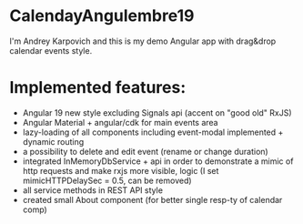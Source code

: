 # CalendayAngulembre19

I'm Andrey Karpovich and this is my demo Angular app  with drag&drop calendar events style.

# Implemented features: 

- Angular 19 new style excluding Signals api (accent on "good old" RxJS)
- Angular Material + angular/cdk for main events area
- lazy-loading of all components including event-modal implemented + dynamic routing
- a possibility to delete and edit event (rename or change duration)
- integrated InMemoryDbService + api in order to demonstrate a mimic of http requests and make rxjs more visible, logic (I set mimicHTTPDelaySec = 0.5, can be removed)
- all service methods in REST API style
- created small About component (for better single resp-ty of calendar comp)

